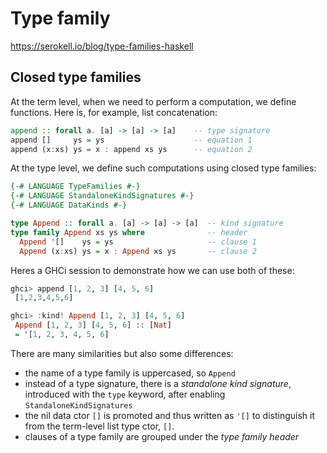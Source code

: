 # Type family

https://serokell.io/blog/type-families-haskell

## Closed type families

At the term level, when we need to perform a computation, we define functions. Here is, for example, list concatenation:

```hs
append :: forall a. [a] -> [a] -> [a]    -- type signature
append []     ys = ys                    -- equation 1
append (x:xs) ys = x : append xs ys      -- equation 2
```

At the type level, we define such computations using closed type families:

```hs
{-# LANGUAGE TypeFamilies #-}
{-# LANGUAGE StandaloneKindSignatures #-}
{-# LANGUAGE DataKinds #-}

type Append :: forall a. [a] -> [a] -> [a]  -- kind signature
type family Append xs ys where              -- header
  Append '[]    ys = ys                     -- clause 1
  Append (x:xs) ys = x : Append xs ys       -- clause 2
```

Heres a GHCi session to demonstrate how we can use both of these:

```hs
ghci> append [1, 2, 3] [4, 5, 6]
 [1,2,3,4,5,6]

ghci> :kind! Append [1, 2, 3] [4, 5, 6]
 Append [1, 2, 3] [4, 5, 6] :: [Nat]
 = '[1, 2, 3, 4, 5, 6]
```

There are many similarities but also some differences:
- the name of a type family is uppercased, so `Append`
- instead of a type signature, there is a *standalone kind signature*, introduced with the `type` keyword, after enabling `StandaloneKindSignatures`
- the nil data ctor `[]` is promoted and thus written as `'[]` to distinguish it from the term-level list type ctor, `[]`.
- clauses of a type family are grouped under the *type family header*
